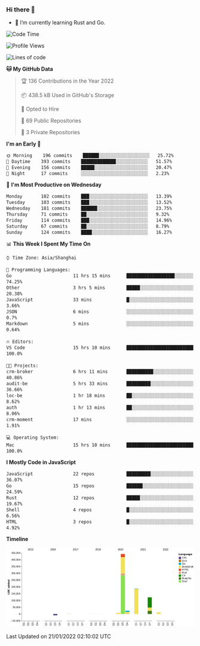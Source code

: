 ### Hi there 👋

- 🌱 I’m currently learning Rust and Go.

<!--START_SECTION:waka-->
![Code Time](http://img.shields.io/badge/Code%20Time-141%20hrs%2058%20mins-blue)

![Profile Views](http://img.shields.io/badge/Profile%20Views-0-blue)

![Lines of code](https://img.shields.io/badge/From%20Hello%20World%20I%27ve%20Written-796%20Thousand%20lines%20of%20code-blue)

**🐱 My GitHub Data** 

> 🏆 136 Contributions in the Year 2022
 > 
> 📦 438.5 kB Used in GitHub's Storage 
 > 
> 💼 Opted to Hire
 > 
> 📜 69 Public Repositories 
 > 
> 🔑 3 Private Repositories  
 > 
**I'm an Early 🐤** 

```text
🌞 Morning    196 commits    ██████░░░░░░░░░░░░░░░░░░░   25.72% 
🌆 Daytime    393 commits    █████████████░░░░░░░░░░░░   51.57% 
🌃 Evening    156 commits    █████░░░░░░░░░░░░░░░░░░░░   20.47% 
🌙 Night      17 commits     ░░░░░░░░░░░░░░░░░░░░░░░░░   2.23%

```
📅 **I'm Most Productive on Wednesday** 

```text
Monday       102 commits    ███░░░░░░░░░░░░░░░░░░░░░░   13.39% 
Tuesday      103 commits    ███░░░░░░░░░░░░░░░░░░░░░░   13.52% 
Wednesday    181 commits    ██████░░░░░░░░░░░░░░░░░░░   23.75% 
Thursday     71 commits     ██░░░░░░░░░░░░░░░░░░░░░░░   9.32% 
Friday       114 commits    ███░░░░░░░░░░░░░░░░░░░░░░   14.96% 
Saturday     67 commits     ██░░░░░░░░░░░░░░░░░░░░░░░   8.79% 
Sunday       124 commits    ████░░░░░░░░░░░░░░░░░░░░░   16.27%

```


📊 **This Week I Spent My Time On** 

```text
⌚︎ Time Zone: Asia/Shanghai

💬 Programming Languages: 
Go                       11 hrs 15 mins      ██████████████████░░░░░░░   74.25% 
Other                    3 hrs 5 mins        █████░░░░░░░░░░░░░░░░░░░░   20.38% 
JavaScript               33 mins             █░░░░░░░░░░░░░░░░░░░░░░░░   3.66% 
JSON                     6 mins              ░░░░░░░░░░░░░░░░░░░░░░░░░   0.7% 
Markdown                 5 mins              ░░░░░░░░░░░░░░░░░░░░░░░░░   0.64%

🔥 Editors: 
VS Code                  15 hrs 10 mins      █████████████████████████   100.0%

🐱‍💻 Projects: 
crm-broker               6 hrs 11 mins       ██████████░░░░░░░░░░░░░░░   40.86% 
audit-be                 5 hrs 33 mins       █████████░░░░░░░░░░░░░░░░   36.66% 
loc-be                   1 hr 18 mins        ██░░░░░░░░░░░░░░░░░░░░░░░   8.62% 
auth                     1 hr 13 mins        ██░░░░░░░░░░░░░░░░░░░░░░░   8.06% 
crm-moment               17 mins             ░░░░░░░░░░░░░░░░░░░░░░░░░   1.91%

💻 Operating System: 
Mac                      15 hrs 10 mins      █████████████████████████   100.0%

```

**I Mostly Code in JavaScript** 

```text
JavaScript               22 repos            █████████░░░░░░░░░░░░░░░░   36.07% 
Go                       15 repos            ██████░░░░░░░░░░░░░░░░░░░   24.59% 
Rust                     12 repos            █████░░░░░░░░░░░░░░░░░░░░   19.67% 
Shell                    4 repos             █░░░░░░░░░░░░░░░░░░░░░░░░   6.56% 
HTML                     3 repos             █░░░░░░░░░░░░░░░░░░░░░░░░   4.92%

```


**Timeline**

![Chart not found](https://raw.githubusercontent.com/elton/elton/main/charts/bar_graph.png) 


 Last Updated on 21/01/2022 02:10:02 UTC
<!--END_SECTION:waka-->

<!--
**elton/elton** is a ✨ _special_ ✨ repository because its `README.md` (this file) appears on your GitHub profile.

Here are some ideas to get you started:

- 🔭 I’m currently working on ...
- 🌱 I’m currently learning ...
- 👯 I’m looking to collaborate on ...
- 🤔 I’m looking for help with ...
- 💬 Ask me about ...
- 📫 How to reach me: ...
- 😄 Pronouns: ...
- ⚡ Fun fact: ...
-->
